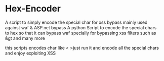 # Hex-Encoder
A script to simply encode the special char for xss bypass mainly used against waf & ASP.net bypass
A python Script to encode the special chars to hex
so that it can bypass waf specially for bypassing xss filters
such as &gt and many more

this scripts encodes char like < >just run it and encode all the special 
chars and enjoy exploiting XSS
